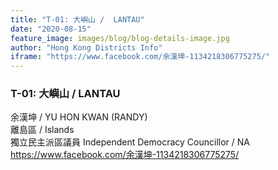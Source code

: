 ```yaml
---
title: "T-01: 大嶼山 /  LANTAU"
date: "2020-08-15"
feature_image: images/blog/blog-details-image.jpg
author: "Hong Kong Districts Info"
iframe: "https://www.facebook.com/余漢坤-1134218306775275/"
---
```


### T-01: 大嶼山 /  LANTAU  
余漢坤 /  YU HON KWAN (RANDY)  
離島區 / Islands  
獨立民主派區議員 Independent Democracy Councillor / NA  
https://www.facebook.com/余漢坤-1134218306775275/
